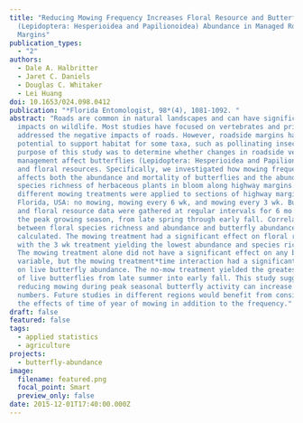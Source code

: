 ```yaml
---
title: "Reducing Mowing Frequency Increases Floral Resource and Butterfly
  (Lepidoptera: Hesperioidea and Papilionoidea) Abundance in Managed Roadside
  Margins"
publication_types:
  - "2"
authors:
  - Dale A. Halbritter
  - Jaret C. Daniels
  - Douglas C. Whitaker
  - Lei Huang
doi: 10.1653/024.098.0412
publication: "*Florida Entomologist, 98*(4), 1081-1092. "
abstract: "Roads are common in natural landscapes and can have significant
  impacts on wildlife. Most studies have focused on vertebrates and primarily
  addressed the negative impacts of roads. However, roadside margins have the
  potential to support habitat for some taxa, such as pollinating insects. The
  purpose of this study was to determine whether changes in roadside vegetation
  management affect butterflies (Lepidoptera: Hesperioidea and Papilionoidea)
  and floral resources. Specifically, we investigated how mowing frequency
  affects both the abundance and mortality of butterflies and the abundance and
  species richness of herbaceous plants in bloom along highway margins. Three
  different mowing treatments were applied to sections of highway margin in
  Florida, USA: no mowing, mowing every 6 wk, and mowing every 3 wk. Butterfly
  and floral resource data were gathered at regular intervals for 6 mo during
  the peak growing season, from late spring through early fall. Correlations
  between floral species richness and abundance and butterfly abundance were
  calculated. The mowing treatment had a significant effect on floral resources,
  with the 3 wk treatment yielding the lowest abundance and species richness.
  The mowing treatment alone did not have a significant effect on any butterfly
  variable, but the mowing treatment*time interaction had a significant effect
  on live butterfly abundance. The no-mow treatment yielded the greatest numbers
  of live butterflies from late summer into early fall. This study suggests that
  reducing mowing during peak seasonal butterfly activity can increase butterfly
  numbers. Future studies in different regions would benefit from considering
  the effects of time of year of mowing in addition to the frequency."
draft: false
featured: false
tags:
  - applied statistics
  - agriculture
projects:
  - butterfly-abundance
image:
  filename: featured.png
  focal_point: Smart
  preview_only: false
date: 2015-12-01T17:40:00.000Z
---
```

